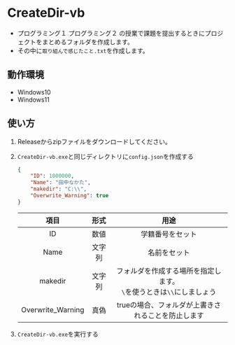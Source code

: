 # CreateDir-vb
* プログラミング１ プログラミング２ の授業で課題を提出するときにプロジェクトをまとめるフォルダを作成します。
* その中に`取り組んで感じたこと.txt`を作成します。

## 動作環境
* Windows10
* Windows11

## 使い方
1. Releaseからzipファイルをダウンロードしてください。

2. `CreateDir-vb.exe`と同じディレクトリに`config.json`を作成する
    ```json
    {
        "ID": 1000000,
        "Name": "田中なかた",
        "makedir": "C:\\",
        "Overwrite_Warning": true
    }
    ```
    |項目|形式|用途|
    |:---:|:---:|:---:|
    |ID|数値|学籍番号をセット|
    |Name|文字列|名前をセット|
    |makedir|文字列|フォルダを作成する場所を指定します。<br>`\`を使うときは`\\`にしましょう|
    |Overwrite_Warning|真偽|trueの場合、フォルダが上書きされることを防止します|

3. `CreateDir-vb.exe`を実行する
